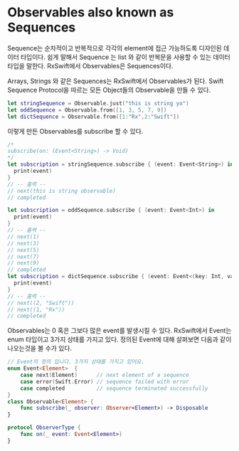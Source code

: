 # Observables also known as Sequences
Sequence는 순차적이고 반복적으로 각각의 element에 접근 가능하도록 디자인된 데이터 타입이다. 쉽게 말해서 Sequence 는 list 와 같이 반복문을 사용할 수 있는 데이터 타입을 말한다.  RxSwift에서 Observables은 Sequences이다.

Arrays, Strings 와 같은 Sequences는 RxSwift에서 Observables가 된다. Swift Sequence Protocol을 따르는 모든 Object들의 Observable을 만들 수 있다. 
```Swift
let stringSequence = Observable.just("this is string yo")
let oddSequence = Observable.from([1, 3, 5, 7, 9])
let dictSequence = Observable.from([1:"Rx",2:"Swift"])
```
이렇게 만든 Observables를 subscribe 할 수 있다.
```Swift
/*
subscribe(on: (Event<String>) -> Void)
*/
let subscription = stringSequence.subscribe { (event: Event<String>) in
  print(event)
}
// -- 출력 --
// next(this is string observable)
// completed
```

```Swift
let subscription = oddSequence.subscribe { (event: Event<Int>) in
  print(event)
}
// -- 출력 --
// next(1)
// next(3)
// next(5)
// next(7)
// next(9)
// completed
let subscription = dictSequence.subscribe { (event: Event<(key: Int, value: String)>) in
  print(event)
}
// -- 출력 --
// next((2, "Swift"))
// next((1, "Rx"))
// completed
```
Observables는 0 혹은 그보다 많은 event를 발생시킬 수 있다. RxSwift에서 Event는 enum 타입이고 3가지 상태를 가지고 있다. 정의된 Event에 대해 살펴보면 다음과 같이 나오는것을 볼 수가 있다. 

```Swift
// Event의 정의 입니다. 3가지 상태를 가지고 있어요.
enum Event<Element>  {
    case next(Element)      // next element of a sequence
    case error(Swift.Error) // sequence failed with error
    case completed          // sequence terminated successfully
}
class Observable<Element> {
    func subscribe(_ observer: Observer<Element>) -> Disposable
}

protocol ObserverType {
    func on(_ event: Event<Element>)
}
```

